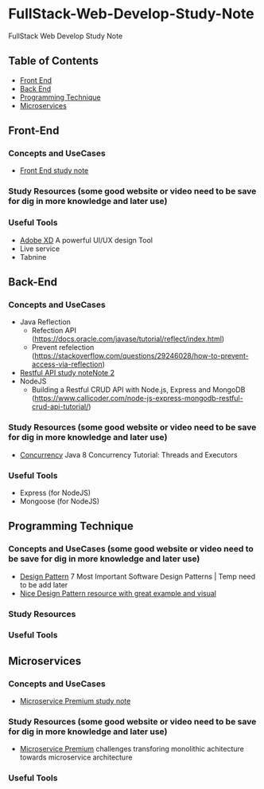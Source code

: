 # FullStack-Web-Develop-Study-Note
FullStack Web Develop Study Note


## Table of Contents
* [Front End](#Front-End)
* [Back End](#Back-End)
* [Programming Technique](#Programming-Technique)
* [Microservices](#Microservices)

## Front-End
### Concepts and UseCases
* [Front End study note](https://github.com/DeniseTang1018/FullStack-Web-Develop-Study-Note/blob/main/Front%20End%20study%20note)
### Study Resources (some good website or video need to be save for dig in more knowledge and later use)
### Useful Tools 
* [Adobe XD](https://www.adobe.com/products/xd.html) A powerful UI/UX design Tool
* Live service
* Tabnine

## Back-End
### Concepts and UseCases
* Java Reflection 
  * Refection API (https://docs.oracle.com/javase/tutorial/reflect/index.html)
  * Prevent refelection (https://stackoverflow.com/questions/29246028/how-to-prevent-access-via-reflection)
* [Restful API study note](https://github.com/DeniseTang1018/FullStack-Web-Develop-Study-Note/blob/main/RestAPI)[Note 2](https://github.com/DeniseTang1018/FullStack-Web-Develop-Study-Note/blob/main/RestAPI%20Advance)
* NodeJS
  * Building a Restful CRUD API with Node.js, Express and MongoDB (https://www.callicoder.com/node-js-express-mongodb-restful-crud-api-tutorial/)
### Study Resources (some good website or video need to be save for dig in more knowledge and later use)
* [Concurrency](https://winterbe.com/posts/2015/04/07/java8-concurrency-tutorial-thread-executor-examples/) Java 8 Concurrency Tutorial: Threads and Executors
### Useful Tools
* Express (for NodeJS)
* Mongoose (for NodeJS)

## Programming Technique
### Concepts and UseCases (some good website or video need to be save for dig in more knowledge and later use)
* [Design Pattern](https://medium.com/educative/the-7-most-important-software-design-patterns-d60e546afb0e) 7 Most Important Software Design Patterns | Temp need to be add later
* [Nice Design Pattern resource with great example and visual](https://refactoring.guru/design-patterns/java)
### Study Resources
### Useful Tools

## Microservices
### Concepts and UseCases
* [Microservice Premium study note](https://github.com/DeniseTang1018/FullStack-Web-Develop-Study-Note/blob/main/Microservices%20Premium%20study%20note) 
### Study Resources (some good website or video need to be save for dig in more knowledge and later use)
* [Microservice Premium](https://helda.helsinki.fi/bitstream/handle/10138/234239/transforming-monolithic-architecture.pdf?sequence=2&isAllowed=y) challenges transforing monolithic achitecture towards microservice architecture 
### Useful Tools 

